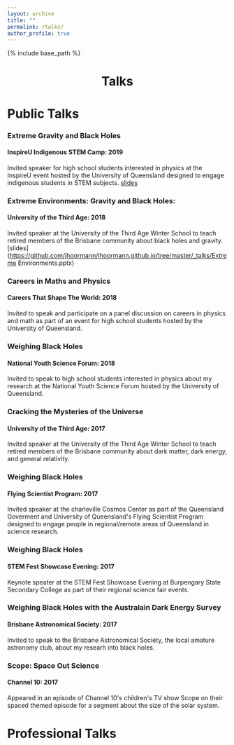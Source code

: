 ```yaml
---
layout: archive
title: ""
permalink: /talks/
author_profile: true
---
```


{% include base_path %}
<h1 style="text-align: center;" markdown="1">Talks</h1>

# Public Talks

### Extreme Gravity and Black Holes
#### InspireU Indigenous STEM Camp: 2019
Invited speaker for high school students interested in physics at the InspireU event hosted by the University of Queensland designed to engage indigenous students in STEM subjects.
[slides](https://github.com/jhoormann/jhoormann.github.io/tree/master/_talks/InspireU2019.pptx)

### Extreme Environments: Gravity and Black Holes: 
#### University of the Third Age: 2018
Invited speaker at the University of the Third Age Winter School to teach retired members of the Brisbane community about black holes and gravity.
[slides](https://github.com/jhoormann/jhoormann.github.io/tree/master/_talks/Extreme Environments.pptx)

### Careers in Maths and Physics
#### Careers That Shape The World: 2018
Invited to speak and participate on a panel discussion on careers in physics and math as part of an event for high school students hosted by the University of Queensland.

### Weighing Black Holes
#### National Youth Science Forum: 2018
Invited to speak to high school students interested in physics about my research at the National Youth Science Forum hosted by the University of Queensland.

### Cracking the Mysteries of the Universe
#### University of the Third Age: 2017
Invited speaker at the University of the Third Age Winter School to teach retired members of the Brisbane community about dark matter, dark energy, and general relativity.

### Weighing Black Holes
#### Flying Scientist Program: 2017
Invited speaker at the charleville Cosmos Center as part of the Queensland Goverment and University of Queensland's Flying Scientist Program designed to engage people in regional/remote areas of Queensland in science research.

### Weighing Black Holes
#### STEM Fest Showcase Evening: 2017
Keynote speater at the STEM Fest Showcase Evening at Burpengary State Secondary College as part of their regional science fair events.

### Weighing Black Holes with the Australain Dark Energy Survey
#### Brisbane Astronomical Society: 2017
Invited to speak to the Brisbane Astronomical Society, the local amature astronomy club, about my researh into black holes.

### Scope: Space Out Science
#### Channel 10: 2017
Appeared in an episode of Channel 10's children's TV show Scope on their spaced themed episode for a segment about the size of the solar system.

# Professional Talks
